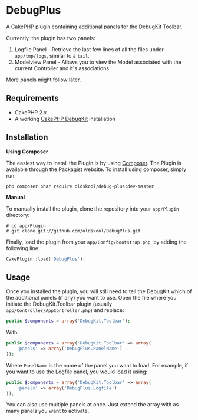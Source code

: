 DebugPlus
=========

A CakePHP plugin containing additional panels for the DebugKit Toolbar.

Currently, the plugin has two panels:

1. Logfile Panel - Retrieve the last few lines of all the files under `app/tmp/logs`, similar to a `tail`.
2. Modelview Panel - Allows you to view the Model associated with the current Controller and it's associations

More panels might follow later.

Requirements
------------

* CakePHP 2.x
* A working [CakePHP DebugKit](https://github.com/cakephp/debug_kit) installation

Installation
------------

**Using Composer**

The easiest way to install the Plugin is by using [Composer](https://getcomposer.org/).
The Plugin is available through the Packagist website. To install using composer, simply run:

```
php composer.phar require oldskool/debug-plus:dev-master
```

**Manual**

To manually install the plugin, clone the repository into your `app/Plugin` directory:

```
# cd app/Plugin
# git clone git://github.com/oldskool/DebugPlus.git
```

Finally, load the plugin from your `app/Config/bootstrap.php`, by adding the following line:

```php
CakePlugin::load('DebugPlus');
```

Usage
-----

Once you installed the plugin, you will still need to tell the DebugKit which of the additional panels (if any) you want to use.
Open the file where you initiate the DebugKit.Toolbar plugin (usually `app/Controller/AppController.php`) and replace:

```php
public $components = array('DebugKit.Toolbar');
```

With:

```php
public $components = array('DebugKit.Toolbar' => array(
    'panels' => array('DebugPlus.PanelName')
));
```

Where `PanelName` is the name of the panel you want to load. For example, if you want to use the Logfile panel, you would load it using:

```php
public $components = array('DebugKit.Toolbar' => array(
    'panels' => array('DebugPlus.Logfile')
));
```

You can also use multiple panels at once. Just extend the array with as many panels you want to activate.
